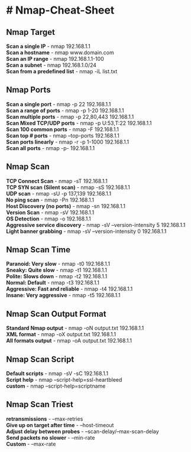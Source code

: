 <H1># Nmap-Cheat-Sheet</H1>

<h2>Nmap Target</h2>
<b>Scan a single IP</b>	- nmap 192.168.1.1<br>
<b>Scan a hostname</b>	- 	nmap www.domain.com<br>
<b>Scan an IP range</b>	- 	nmap 192.168.1.1-100<br>
<b>Scan a subnet</b>	- 	nmap 192.168.1.0/24<br>
<b>Scan from a predefined list</b>	- 	nmap -iL list.txt<br>

<h2>Nmap Ports</h2>
<b>Scan a single port</b>	- 	nmap -p 22 192.168.1.1<br>
<b>Scan a range of ports</b>	- 	nmap -p 1-20 192.168.1.1<br>
<b>Scan multiple ports</b>	- 	nmap -p 22,80,443 192.168.1.1<br>
<b>Scan Mixed TCP/UDP ports</b>	- 	nmap -p U:53,T:22 192.168.1.1<br>
<b>Scan 100 common ports</b>	- 	nmap -F 192.168.1.1<br>
<b>Scan top # ports</b>	- 	nmap –top-ports <No> 192.168.1.1<br>
<b>Scan ports linearly</b>	- 	nmap -r -p 1-1000 192.168.1.1<br>
<b>Scan all ports</b>	- 	nmap -p- 192.168.1.1<br>

<h2>Nmap Scan</h2>
<b>TCP Connect Scan</b>	- 	nmap -sT 192.168.1.1<br>
<b>TCP SYN scan (Silent scan)</b>	- 	nmap -sS 192.168.1.1<br>
<b>UDP scan</b>	- 	nmap -sU -p 137,139 192.168.1.1<br>
<b>No ping scan</b>	- 	nmap -Pn 192.168.1.1<br>
<b>Host Discovery (no ports)</b>	- 	nmap -sn 192.168.1.1<br>
<b>Version Scan</b>	- 	nmap -sV 192.168.1.1<br>
<b>OS Detection</b>	- 	nmap -o 192.168.1.1<br>
<b>Aggressive service discovery</b>	- 	nmap -sV –version-intensity 5 192.168.1.1<br>
<b>Light banner grabbing</b>	- 	nmap -sV –version-intensity 0 192.168.1.1<br>

<h2>Nmap Scan Time</h2>
<b>Paranoid: Very slow</b>	- 	nmap -t0 192.168.1.1<br>
<b>Sneaky: Quite slow</b>	- 	nmap -t1 192.168.1.1<br>
<b>Polite: Slows down</b>	- 	nmap -t2 192.168.1.1<br>
<b>Normal: Default</b>	- 	nmap -t3 192.168.1.1<br>
<b>Aggressive: Fast and reliable</b>	- 	nmap -t4 192.168.1.1<br>
<b>Insane: Very aggressive</b>	- 	nmap -t5 192.168.1.1<br>

<h2>Nmap Scan Output Format</h2>
<b>Standard Nmap output</b>	- 	nmap -oN output.txt 192.168.1.1<br>
<b>XML format</b>	- 	nmap -oX output.txt 192.168.1.1<br>
<b>All formats output</b>	- 	nmap -oA output.txt 192.168.1.1<br>

<h2>Nmap Scan Script</h2>
<b>Default scripts</b>	- 	nmap -sV -sC 192.168.1.1<br>
<b>Script help</b>	- 	nmap –script-help=ssl-heartbleed<br>
<b>custom</b>	- 	nmap –script-help=scriptname<br>

<h2>Nmap Scan Triest</h2>
<b>retransmissions</b>	- 	–max-retries <tries><br>
<b>Give up on target after time</b>	- 	–host-timeout <time><br>
<b>Adjust delay between probes</b>	- 	–scan-delay/–max-scan-delay <time><br>
<b>Send packets no slower</b>	- 	–min-rate <number><br>
<b>Custom</b>	- 	–max-rate <number><br>


